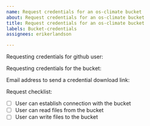 ```yaml
---
name: Request credentials for an os-climate bucket
about: Request credentials for an os-climate bucket
title: Request credentials for an os-climate bucket
labels: Bucket-credentials
assignees: erikerlandson 

---
```


Requesting credentials for github user: <github-user-name>

Requesting credentials for the bucket: <bucket-name>

Email address to send a credential download link: <email-address>

Request checklist:
- [ ] User can establish connection with the bucket
- [ ] User can read files from the bucket
- [ ] User can write files to the bucket
